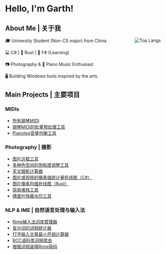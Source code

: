 # Hello, I'm Garth!

## About Me \| 关于我

<img align="right" alt="Top Langs" src="https://github-readme-stats.vercel.app/api/top-langs/?username=GarthTB&layout=donut">

🎓 University Student (Non-CS major) from China

💻 C# | 🦀 Rust | 📝 F# (Learning)

📷 Photography & 🎹 Piano Music Enthusiast

🖥️ Building Windows tools inspired by the arts.

## Main Projects \| 主要项目

### MIDIs

- [所有钢琴MIDI](https://github.com/GarthTB/Piano-MIDI)
- [钢琴MIDI的批量预处理工具](https://github.com/GarthTB/TrimMIDI)
- [Pianoteq音量均衡工具](https://github.com/GarthTB/pianoteq-volume-compensator)

### Photography \| 摄影

- [图片边框工具](https://github.com/GarthTB/FrameSeal)
- [多种色空间的饱和度调整工具](https://github.com/GarthTB/OkSaturate)
- [天文摄影计算器](https://github.com/GarthTB/AstrophotoCalculator)
- [图片或视频的像素值统计量折线图（C#）](https://github.com/GarthTB/PixelStatsPlotter)
- [图片像素均值折线图（Rust）](https://github.com/GarthTB/lightness-curve)
- [简易堆栈工具](https://github.com/GarthTB/fast_image_stacker)
- [傅里叶隐蔽水印工具](https://github.com/GarthTB/FourierWatermark)

### NLP & IME \| 自然语言处理与输入法

- [Rime输入法词库管理器](https://github.com/GarthTB/RimeDictManager)
- [盲分词的词频统计器](https://github.com/GarthTB/word-freq-statistic)
- [打字输入文章最小开销计算器](https://github.com/GarthTB/BestCode4Txt)
- [BCC语料库词频爬虫](https://github.com/GarthTB/BCCFreqSpider)
- [根据词频装填Rime简码](https://github.com/GarthTB/AutoFillCode)
